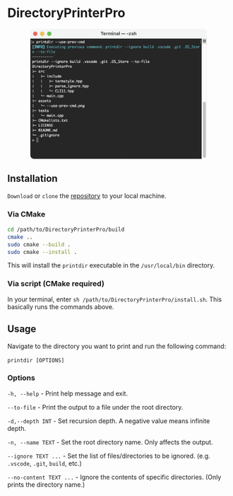 # DirectoryPrinterPro

<div align="center">

<img alt="--use-prev-cmd" src="https://github.com/mrmagic2020/DirectoryPrinterPro/blob/main/assets/--use-prev-cmd.png?raw=true" width="400">

</div>

## Installation

`Download` or `clone` the [repository](https://github.com/mrmagic2020/DirectoryPrinterPro) to your local machine.

### Via CMake

```bash
cd /path/to/DirectoryPrinterPro/build
cmake ..
sudo cmake --build .
sudo cmake --install .
```

This will install the `printdir` executable in the `/usr/local/bin` directory.

### Via script (CMake required)

In your terminal, enter `sh /path/to/DirectoryPrinterPro/install.sh`. This basically runs the commands above.

## Usage

Navigate to the directory you want to print and run the following command:

`printdir [OPTIONS]`

### Options

`-h, --help` - Print help message and exit.

`--to-file` - Print the output to a file under the root directory.

`-d,--depth INT` - Set recursion depth. A negative value means infinite depth.

`-n, --name TEXT` - Set the root directory name. Only affects the output.

`--ignore TEXT ...` - Set the list of files/directories to be ignored. (e.g. `.vscode`, `.git`, `build`, etc.)

`--no-content TEXT ...` - Ignore the contents of specific directories. (Only prints the directory name.)
